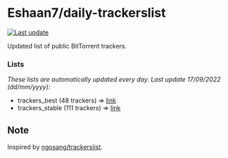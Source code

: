 
# Eshaan7/daily-trackerslist 

[![Last update](https://img.shields.io/badge/Last%20update-17/09/2022-blue.svg)](#)

Updated list of public BitTorrent trackers.

### Lists
*These lists are automatically updated every day. Last update 17/09/2022 (_dd/mm/yyyy_):*

* trackers_best (48 trackers) => [link](https://raw.githubusercontent.com/eshaan7/daily-trackerslist/master/trackers_best.txt)
* trackers_stable (111 trackers) => [link](https://raw.githubusercontent.com/eshaan7/daily-trackerslist/master/trackers_stable.txt)

## Note

Inspired by [ngosang/trackerslist](https://github.com/ngosang/trackerslist).
